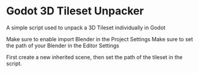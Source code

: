 # Godot 3D Tileset Unpacker
A simple script used to unpack a 3D Tileset individually in Godot

Make sure to enable import Blender in the Project Settings
Make sure to set the path of your Blender in the Editor Settings

First create a new inherited scene, then set the path of the tileset in the script.

[](https://github.com/asteria-dev/godot-3d-tileset-unpacker/blob/main/screenshots/new-inherited-scene.gif)
